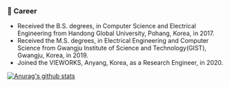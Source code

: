 ### 🔭 <b>Career</b>
- Received the B.S. degrees, in Computer Science and Electrical Engineering from Handong Global University, Pohang, Korea, in 2017.
- Received the M.S. degrees, in Electrical Engineering and Computer Science from Gwangju Institute of Science and Technology(GIST), Gwangju, Korea, in 2019.
- Joined the VIEWORKS, Anyang, Korea, as a Research Engineer, in 2020.

 [![Anurag's github stats](https://github-readme-stats.vercel.app/api?username=jeonghwaYoo)](https://github.com/anuraghazra/github-readme-stats)
<!--
**jeonghwaYoo/jeonghwaYoo** is a ✨ _special_ ✨ repository because its `README.md` (this file) appears on your GitHub profile.

Here are some ideas to get you started:

- 🔭 I’m currently working on ...
- 🌱 I’m currently learning ...
- 👯 I’m looking to collaborate on ...
- 🤔 I’m looking for help with ...
- 💬 Ask me about ...
- 📫 How to reach me: ...
- 😄 Pronouns: ...
- ⚡ Fun fact: ...
 <div align=center>
	
[![Hits](https://hits.seeyoufarm.com/api/count/incr/badge.svg?url=https%3A%2F%2Fgithub.com%2FjeonghwaYoo&count_bg=%231A6DE5&title_bg=%23555555&icon=&icon_color=%23BCA9A9&title=hits&edge_flat=false)](https://hits.seeyoufarm.com)
	
 </div>
-->
